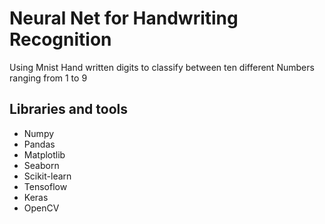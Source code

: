 # Neural Net for Handwriting Recognition 
Using Mnist Hand written digits to classify between ten different Numbers ranging from 1 to 9

## Libraries and tools
<ul>
  <li>Numpy</li>
  <li>Pandas</li>
  <li>Matplotlib</li>
  <li>Seaborn</li>
  <li>Scikit-learn
  <li>Tensoflow</li>
  <li>Keras</li>
  <li>OpenCV</li>
 </ul>
